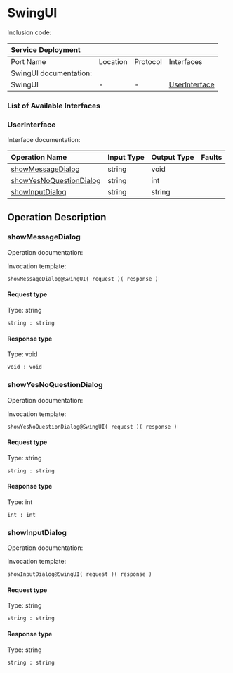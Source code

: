 <!-- markdownlint-disable -->

# SwingUI

Inclusion code: 

| Service Deployment |  |  |  |
| :--- | :--- | :--- | :--- |
| Port Name | Location | Protocol | Interfaces |
| SwingUI documentation: |  |  |  |
| SwingUI | - | - | [UserInterface](swing_ui.md#UserInterface) |

### List of Available Interfaces

### UserInterface <a id="UserInterface"></a>

Interface documentation:

| Operation Name | Input Type | Output Type | Faults |
| :--- | :--- | :--- | :--- |
| [showMessageDialog](swing_ui.md#showMessageDialog) | string | void |  |
| [showYesNoQuestionDialog](swing_ui.md#showYesNoQuestionDialog) | string | int |  |
| [showInputDialog](swing_ui.md#showInputDialog) | string | string |  |

## Operation Description

### showMessageDialog <a id="showMessageDialog"></a>

Operation documentation:

Invocation template:

```jolie
showMessageDialog@SwingUI( request )( response )
```

#### Request type

Type: string

`string : string`

#### Response type

Type: void

`void : void`

### showYesNoQuestionDialog <a id="showYesNoQuestionDialog"></a>

Operation documentation:

Invocation template:

```jolie
showYesNoQuestionDialog@SwingUI( request )( response )
```

#### Request type

Type: string

`string : string`

#### Response type

Type: int

`int : int`

### showInputDialog <a id="showInputDialog"></a>

Operation documentation:

Invocation template:

```jolie
showInputDialog@SwingUI( request )( response )
```

#### Request type

Type: string

`string : string`

#### Response type

Type: string

`string : string`

